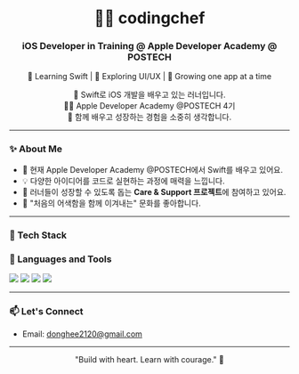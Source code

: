 <h1 align="center">👨‍🍳 codingchef</h1>
<h3 align="center">iOS Developer in Training @ Apple Developer Academy @ POSTECH</h3>
<p align="center">🚀 Learning Swift | 🎨 Exploring UI/UX | 🌱 Growing one app at a time</p>

<p align="center">
🌱 Swift로 iOS 개발을 배우고 있는 러너입니다. <br>
👨‍💻 Apple Developer Academy @POSTECH 4기<br>
🤝 함께 배우고 성장하는 경험을 소중히 생각합니다.
</p>

---

### ✨ About Me
- 🔰 현재 Apple Developer Academy @POSTECH에서 Swift를 배우고 있어요.
- 💡 다양한 아이디어를 코드로 실현하는 과정에 매력을 느낍니다.
- 🤗 러너들이 성장할 수 있도록 돕는 **Care & Support 프로젝트**에 참여하고 있어요.
- 🍃 "처음의 어색함을 함께 이겨내는" 문화를 좋아합니다.

---

### 🔧 Tech Stack

<h3>🧬 Languages and Tools</h3>
<p>
  <img src="https://img.shields.io/badge/Swift-F05138?style=flat&logo=swift&logoColor=white"/>
  <img src="https://img.shields.io/badge/Xcode-147EFB?style=flat&logo=xcode&logoColor=white"/>
  <img src="https://img.shields.io/badge/Git-F05032?style=flat&logo=git&logoColor=white"/>
  <img src="https://img.shields.io/badge/GitHub-181717?style=flat&logo=github&logoColor=white"/>
</p>

---
### 📫 Let's Connect
- Email: donghee2120@gmail.com

---

<p align="center">"Build with heart. Learn with courage." 🚀</p>
